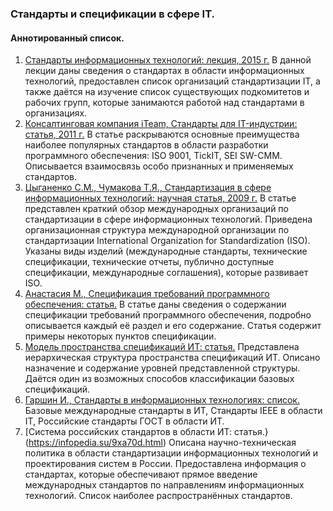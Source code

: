 ### Стандарты и спецификации в сфере IT.
#### Аннотированный список.
1. [Стандарты информационных технологий: лекция, 2015 г.](https://studfiles.net/preview/4288308/page:26/)
В данной лекции даны сведения о стандартах в области информационных технологий,
предоставлен список организаций стандартизации IT, а также даётся на изучение список
существующих подкомитетов и рабочих групп, которые занимаются работой над стандартами в
организациях.
2. [Консалтинговая компания iTeam, Стандарты для IT-индустрии: статья, 2011 г.](https://blog.iteam.ru/standarty-dlya-it-industrii/)
В статье раскрываются основные преимущества наиболее популярных стандартов в области
разработки программного обеспечения: ISO 9001, TickIT, SEI SW-CMM. Описывается взаимосвязь
особо признанных и применяемых стандартов.
3. [Цыганенко С.М., Чумакова Т.Я., Стандартизация в сфере информационных технологий:
научная статья, 2009 г.](https://cyberleninka.ru/article/n/standartizatsiya-v-sfere-informatsionnyh-tehnologiy)
В статье представлен краткий обзор международных организаций по стандартизации в сфере
информационных технологий. Приведена организационная структура международной
организации по стандартизации International Organization for Standardization (ISO). Указаны виды
изделий (международные стандарты, технические спецификации, технические отчеты, публично
доступные спецификации, международные соглашения), которые развивает ISO.
4. [Анастасия М., Спецификация требований программного обеспечения: статья.](https://magora-systems.ru/software-requirement-specification/)
В статье даны сведения о содержании спецификации требований программного обеспечения,
подробно описывается каждый её раздел и его содержание. Статья содержит примеры некоторых
пунктов спецификации.
5. [Модель пространства спецификаций ИТ: статья.](https://infopedia.su/9xa70b.html)
Представлена иерархическая структура пространства спецификаций ИТ. Описано назначение и
содержание уровней представленной структуры. Даётся один из возможных способов
классификации базовых спецификаций.
6. [Гаршин И., Стандарты в информационных технологиях: список.](https://www.garshin.ru/it/_htm/standards/it-standards.htm)
Базовые международные стандарты в ИТ, Стандарты IEEE в области IT, Российские стандарты
ГОСТ в области ИТ.
7. [Система российских стандартов в области ИТ: статья.}(https://infopedia.su/9xa70d.html)
Описана научно-техническая политика в области стандартизации информационных технологий и
проектирования систем в России. Предоставлена информация о стандартах, которые
обеспечивают прямое введение международных стандартов по направлениям информационных
технологий. Список наиболее распространённых стандартов.
